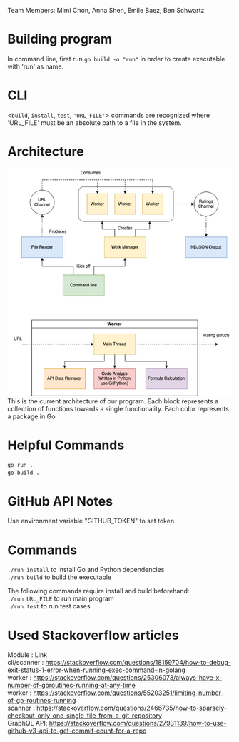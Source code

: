 Team Members:
Mimi Chon, Anna Shen, Emile Baez, Ben Schwartz

# Building program
In command line, first run 
`go build -o "run"`
in order to create executable with 'run' as name.

# CLI
<`build`, `install`, `test`, `'URL_FILE'`> commands are recognized where 'URL_FILE' must be an absolute path to a file in the system.

# Architecture
![Architecture](resources/arch.jpg)   
This is the current architecture of our program. Each block represents a collection of functions towards a single functionality. Each color represents a package in Go.

# Helpful Commands
`go run .`   
`go build .`

# GitHub API Notes
Use environment variable "GITHUB_TOKEN" to set token

# Commands
`./run install` to install Go and Python dependencies  
`./run build`  to build the executable  

The following commands require install and build beforehand:  
`./run URL_FILE` to run main program  
`./run test` to run test cases  

# Used Stackoverflow articles
Module : Link  
cli/scanner : https://stackoverflow.com/questions/18159704/how-to-debug-exit-status-1-error-when-running-exec-command-in-golang  
worker : https://stackoverflow.com/questions/25306073/always-have-x-number-of-goroutines-running-at-any-time  
worker : https://stackoverflow.com/questions/55203251/limiting-number-of-go-routines-running  
scanner : https://stackoverflow.com/questions/2466735/how-to-sparsely-checkout-only-one-single-file-from-a-git-repository  
GraphQL API: https://stackoverflow.com/questions/27931139/how-to-use-github-v3-api-to-get-commit-count-for-a-repo

